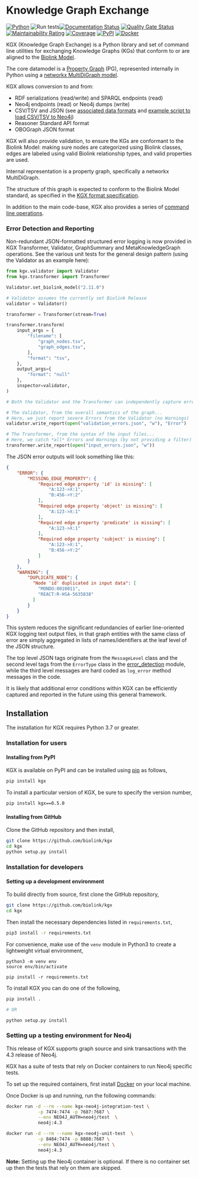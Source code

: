 # Knowledge Graph Exchange

[![Python](https://img.shields.io/badge/python-3.7+-blue.svg)]()
![Run tests](https://github.com/biolink/kgx/workflows/Run%20tests/badge.svg)[![Documentation Status](https://readthedocs.org/projects/kgx/badge/?version=latest)](https://kgx.readthedocs.io/en/latest/?badge=latest)
[![Quality Gate Status](https://sonarcloud.io/api/project_badges/measure?project=biolink_kgx&metric=alert_status)](https://sonarcloud.io/dashboard?id=biolink_kgx)
[![Maintainability Rating](https://sonarcloud.io/api/project_badges/measure?project=biolink_kgx&metric=sqale_rating)](https://sonarcloud.io/dashboard?id=biolink_kgx)
[![Coverage](https://sonarcloud.io/api/project_badges/measure?project=biolink_kgx&metric=coverage)](https://sonarcloud.io/dashboard?id=biolink_kgx)
[![PyPI](https://img.shields.io/pypi/v/kgx)](https://img.shields.io/pypi/v/kgx)
[![Docker](https://img.shields.io/static/v1?label=Docker&message=biolink/kgx:latest&color=orange&logo=docker)](https://hub.docker.com/r/biolink/kgx)

KGX (Knowledge Graph Exchange) is a Python library and set of command line utilities for exchanging
Knowledge Graphs (KGs) that conform to or are aligned to the [Biolink Model](https://biolink.github.io/biolink-model/).

The core datamodel is a [Property Graph](https://neo4j.com/developer/graph-database/) (PG), represented
internally in Python using a [networkx MultiDiGraph model](https://networkx.github.io/documentation/stable/reference/classes/generated/networkx.MultiDiGraph.edges.html).

KGX allows conversion to and from:

 * RDF serializations (read/write) and SPARQL endpoints (read)
 * Neo4j endpoints (read) or Neo4j dumps (write)
 * CSV/TSV and JSON (see [associated data formats](./data-preparation.md) and [example script to load CSV/TSV to Neo4j](./examples/scripts/load_csv_to_neo4j.py))
 * Reasoner Standard API format
 * OBOGraph JSON format

KGX will also provide validation, to ensure the KGs are conformant to the Biolink Model: making sure nodes are
categorized using Biolink classes, edges are labeled using valid Biolink relationship types, and valid properties are used.

Internal representation is a property graph, specifically a networkx MultiDiGraph.

The structure of this graph is expected to conform to the Biolink Model standard, as specified in the [KGX format specification](specification/kgx-format.md).

In addition to the main code-base, KGX also provides a series of [command line operations](https://kgx.readthedocs.io/en/latest/examples.html#using-kgx-cli).

### Error Detection and Reporting

Non-redundant JSON-formatted structured error logging is now provided in KGX Transformer, Validator, GraphSummary and MetaKnowledgeGraph operations.  See the various unit tests for the general design pattern (using the Validator as an example here):

```python
from kgx.validator import Validator
from kgx.transformer import Transformer

Validator.set_biolink_model("2.11.0")

# Validator assumes the currently set Biolink Release
validator = Validator()

transformer = Transformer(stream=True)

transformer.transform(
    input_args = {
        "filename": [
            "graph_nodes.tsv",
            "graph_edges.tsv",
        ],
        "format": "tsv",
    },
    output_args={
        "format": "null"
    },
    inspector=validator,
)

# Both the Validator and the Transformer can independently capture errors

# The Validator, from the overall semantics of the graph...
# Here, we just report severe Errors from the Validator (no Warnings)
validator.write_report(open("validation_errors.json", "w"), "Error")

# The Transformer, from the syntax of the input files... 
# Here, we catch *all* Errors and Warnings (by not providing a filter)
transformer.write_report(open("input_errors.json", "w"))
```

The JSON error outputs will look something like this:

```json
{
    "ERROR": {
        "MISSING_EDGE_PROPERTY": {
            "Required edge property 'id' is missing": [
                "A:123->X:1",
                "B:456->Y:2"
            ],
            "Required edge property 'object' is missing": [
                "A:123->X:1"
            ],
            "Required edge property 'predicate' is missing": [
                "A:123->X:1"
            ],
            "Required edge property 'subject' is missing": [
                "A:123->X:1",
                "B:456->Y:2"
            ]
        }
    },
    "WARNING": {
        "DUPLICATE_NODE": {
          "Node 'id' duplicated in input data": [
            "MONDO:0010011",
            "REACT:R-HSA-5635838"
          ]
        }
    }
}

```

This system reduces the significant redundancies of earlier line-oriented KGX  logging text output files, in that graph entities with the same class of error are simply aggregated in lists of names/identifiers at the leaf level of the JSON structure.

The top level JSON tags originate from the `MessageLevel` class and the second level tags from the `ErrorType` class in the [error_detection](kgx/error_detection.py) module, while the third level messages are hard coded as `log_error` method messages in the code.  

It is likely that additional error conditions within KGX can be efficiently captured and reported in the future using this general framework.

## Installation

The installation for KGX requires Python 3.7 or greater.


### Installation for users


#### Installing from PyPI

KGX is available on PyPI and can be installed using
[pip](https://pip.pypa.io/en/stable/installing/) as follows,

```bash
pip install kgx
```

To install a particular version of KGX, be sure to specify the version number,

```bash
pip install kgx==0.5.0
```


#### Installing from GitHub

Clone the GitHub repository and then install,

```bash
git clone https://github.com/biolink/kgx
cd kgx
python setup.py install
```


### Installation for developers

#### Setting up a development environment

To build directly from source, first clone the GitHub repository,

```bash
git clone https://github.com/biolink/kgx
cd kgx
```

Then install the necessary dependencies listed in ``requirements.txt``,

```bash
pip3 install -r requirements.txt
```


For convenience, make use of the `venv` module in Python3 to create a
lightweight virtual environment,

```
python3 -m venv env
source env/bin/activate

pip install -r requirements.txt
```

To install KGX you can do one of the following,

```bash
pip install .

# OR 

python setup.py install
```

### Setting up a testing environment for Neo4j

This release of KGX supports graph source and sink transactions with the 4.3 release of Neo4j.

KGX has a suite of tests that rely on Docker containers to run Neo4j specific tests.

To set up the required containers, first install [Docker](https://docs.docker.com/get-docker/)
on your local machine.

Once Docker is up and running, run the following commands:

```bash
docker run -d --rm --name kgx-neo4j-integration-test \
            -p 7474:7474 -p 7687:7687 \
            --env NEO4J_AUTH=neo4j/test  \
            neo4j:4.3
```

```bash
docker run -d --rm --name kgx-neo4j-unit-test  \
            -p 8484:7474 -p 8888:7687 \
            --env NEO4J_AUTH=neo4j/test \
            neo4j:4.3
```


**Note:** Setting up the Neo4j container is optional. If there is no container set up
then the tests that rely on them are skipped.
